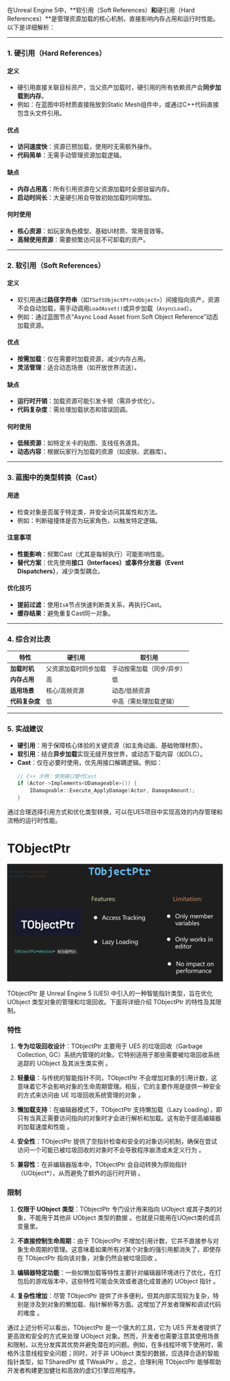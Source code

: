 在Unreal Engine 5中，**软引用（Soft References）**和**硬引用（Hard References）**是管理资源加载的核心机制，直接影响内存占用和运行时性能。以下是详细解析：

---

### **1. 硬引用（Hard References）**
#### **定义**
- 硬引用直接关联目标资产，当父资产加载时，硬引用的所有依赖资产会**同步加载到内存**。
- 例如：在蓝图中将材质直接拖放到Static Mesh组件中，或通过C++代码直接包含头文件引用。

#### **优点**
- **访问速度快**：资源已预加载，使用时无需额外操作。
- **代码简单**：无需手动管理资源加载逻辑。

#### **缺点**
- **内存占用高**：所有引用资源在父资源加载时全部驻留内存。
- **启动时间长**：大量硬引用会导致初始加载时间增加。

#### **何时使用**
- **核心资源**：如玩家角色模型、基础UI材质、常用音效等。
- **高频使用资源**：需要频繁访问且不可卸载的资产。

---

### **2. 软引用（Soft References）**
#### **定义**
- 软引用通过**路径字符串**（如`TSoftObjectPtr<UObject>`）间接指向资产，资源不会自动加载，需手动调用`LoadAsset()`或异步加载（`AsyncLoad`）。
- 例如：通过蓝图节点“Async Load Asset from Soft Object Reference”动态加载资源。

#### **优点**
- **按需加载**：仅在需要时加载资源，减少内存占用。
- **灵活管理**：适合动态场景（如开放世界流送）。

#### **缺点**
- **运行时开销**：加载资源可能引发卡顿（需异步优化）。
- **代码复杂度**：需处理加载状态和错误回调。

#### **何时使用**
- **低频资源**：如特定关卡的贴图、支线任务道具。
- **动态内容**：根据玩家行为加载的资源（如皮肤、武器库）。

---

### **3. 蓝图中的类型转换（Cast）**
#### **用途**
- 检查对象是否属于特定类，并安全访问其属性和方法。
- 例如：判断碰撞体是否为玩家角色，以触发特定逻辑。

#### **注意事项**
- **性能影响**：频繁Cast（尤其是每帧执行）可能影响性能。
- **替代方案**：优先使用**接口（Interfaces）**或**事件分发器（Event Dispatchers）**，减少类型耦合。

#### **优化技巧**
- **提前过滤**：使用`IsA`节点快速判断类关系，再执行Cast。
- **缓存结果**：避免重复Cast同一对象。

---

### **4. 综合对比表**
| **特性**       | **硬引用**           | **软引用**                |
| -------------- | -------------------- | ------------------------- |
| **加载时机**   | 父资源加载时同步加载 | 手动按需加载（同步/异步） |
| **内存占用**   | 高                   | 低                        |
| **适用场景**   | 核心/高频资源        | 动态/低频资源             |
| **代码复杂度** | 低                   | 中高（需处理加载逻辑）    |

---

### **5. 实战建议**
- **硬引用**：用于保障核心体验的关键资源（如主角动画、基础物理材质）。
- **软引用**：结合**异步加载**实现无缝开放世界，或动态下载内容（如DLC）。
- **Cast**：仅在必要时使用，优先用接口解耦逻辑。例如：
  ```cpp
  // C++ 示例：使用接口替代Cast
  if (Actor->Implements<UDamageable>()) {
      IDamageable::Execute_ApplyDamage(Actor, DamageAmount);
  }
  ```

通过合理选择引用方式和优化类型转换，可以在UE5项目中实现高效的内存管理和流畅的运行时性能。



# TObjectPtr

![image-20250206152937952](.\image-20250206152937952.png)

TObjectPtr 是 Unreal Engine 5 (UE5) 中引入的一种智能指针类型，旨在优化 UObject 类型对象的管理和垃圾回收。下面将详细介绍 TObjectPtr 的特性及其限制。

### 特性

1. **专为垃圾回收设计**：TObjectPtr 主要用于 UE5 的垃圾回收（Garbage Collection, GC）系统内管理的对象。它特别适用于那些需要被垃圾回收系统追踪的 UObject 及其派生类实例 。

2. **轻量级**：与传统的智能指针不同，TObjectPtr 不会增加对象的引用计数，这意味着它不会影响对象的生命周期管理。相反，它的主要作用是提供一种安全的方式来访问由 UE 垃圾回收系统管理的对象 。

3. **懒加载支持**：在编辑器模式下，TObjectPtr 支持懒加载（Lazy Loading），即只有当真正需要访问指向的对象时才会进行解析和加载。这有助于提高编辑器的加载速度和性能 。

4. **安全性**：TObjectPtr 提供了空指针检查和安全的对象访问机制，确保在尝试访问一个可能已被垃圾回收的对象时不会导致程序崩溃或未定义行为 。

5. **兼容性**：在非编辑器版本中，TObjectPtr 会自动转换为原始指针（UObject*），从而避免了额外的运行时开销 。

### 限制

1. **仅限于 UObject 类型**：TObjectPtr 专门设计用来指向 UObject 或其子类的对象，不能用于其他非 UObject 类型的数据 。也就是只能用在UOject类的成员变量里。

2. **不直接控制生命周期**：由于 TObjectPtr 不增加引用计数，它并不直接参与对象生命周期的管理。这意味着如果所有对某个对象的强引用都消失了，即使存在 TObjectPtr 指向该对象，对象仍然会被垃圾回收 。

3. **编辑器特定功能**：一些如懒加载等特性主要针对编辑器环境进行了优化，在打包后的游戏版本中，这些特性可能会失效或者退化成普通的 UObject 指针 。

4. **复杂性增加**：尽管 TObjectPtr 提供了许多便利，但其内部实现较为复杂，特别是涉及到对象的懒加载、指针解析等方面。这增加了开发者理解和调试代码的难度 。

通过上述分析可以看出，TObjectPtr 是一个强大的工具，它为 UE5 开发者提供了更高效和安全的方式来处理 UObject 对象。然而，开发者也需要注意其使用场景和限制，以充分发挥其优势并避免潜在的问题。例如，在多线程环境下使用时，需格外注意线程安全问题；同时，对于非 UObject 类型的数据，应选择合适的智能指针类型，如 TSharedPtr 或 TWeakPtr 。总之，合理利用 TObjectPtr 能够帮助开发者构建更加健壮和高效的虚幻引擎应用程序。